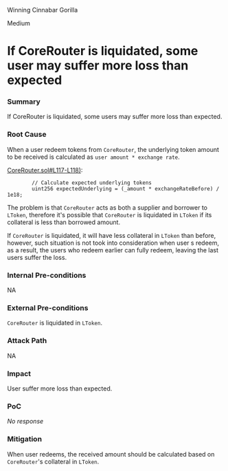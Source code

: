 Winning Cinnabar Gorilla

Medium

# If CoreRouter is liquidated, some user may suffer more loss than expected

### Summary

If CoreRouter is liquidated, some users may suffer more loss than expected.

### Root Cause

When a user redeem tokens from `CoreRouter`,  the underlying token amount to be received is calculated as `user amount * exchange rate`.

[CoreRouter.sol#L117-L118)](https://github.com/sherlock-audit/2025-05-lend-audit-contest/blob/main/Lend-V2/src/LayerZero/CoreRouter.sol#L117-L118):
```solidity
        // Calculate expected underlying tokens
        uint256 expectedUnderlying = (_amount * exchangeRateBefore) / 1e18;
```

The problem is that `CoreRouter` acts as both a supplier and borrower to `LToken`, therefore it's possible that `CoreRouter` is liquidated in `LToken` if its collateral is less than borrowed amount.

If `CoreRouter` is liquidated, it will have less collateral in `LToken` than before, however, such situation is not took into consideration when user s redeem, as a result, the users who redeem earlier can fully redeem, leaving the last users suffer the loss.

### Internal Pre-conditions

NA

### External Pre-conditions

`CoreRouter` is liquidated in `LToken`.

### Attack Path

NA

### Impact

User suffer more loss than expected.

### PoC

_No response_

### Mitigation

When user redeems, the received amount should be calculated based on `CoreRouter`'s collateral in `LToken`.